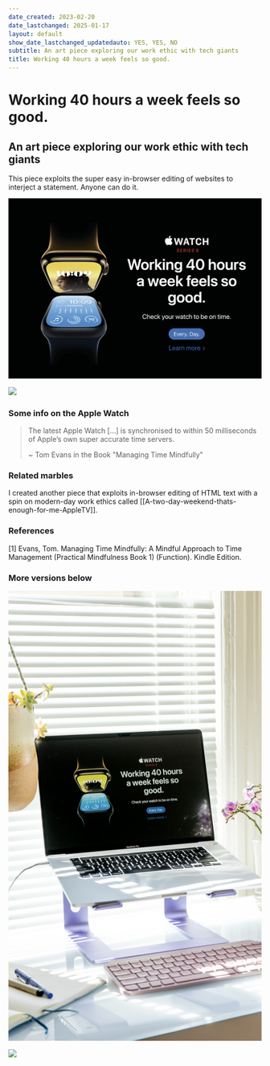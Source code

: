 ```yaml
---
date_created: 2023-02-20
date_lastchanged: 2025-01-17
layout: default
show_date_lastchanged_updatedauto: YES, YES, NO
subtitle: An art piece exploring our work ethic with tech giants
title: Working 40 hours a week feels so good.
---
```

# Working 40 hours a week feels so good.
## An art piece exploring our work ethic with tech giants
This piece exploits the super easy in-browser editing of websites to interject a statement. Anyone can do it. 

![](media/cleanshot_2025-01-17-at-18-11-47@2x.png)

![](media/cleanshot_2025-01-17-at-18-13-01@2x.png)

### Some info on the Apple Watch

>The latest Apple Watch [...] is synchronised to within 50 milliseconds of Apple’s own super accurate time servers.
>
> ~ Tom Evans in the Book "Managing Time Mindfully"


### Related marbles
I created another piece that exploits in-browser editing of HTML text with a spin on modern-day work ethics called [[A-two-day-weekend-thats-enough-for-me-AppleTV]].

### References
[1] Evans, Tom. Managing Time Mindfully: A Mindful Approach to Time Management (Practical Mindfulness Book 1) (Function). Kindle Edition. 
### More versions below
![](media/cleanshot_2025-01-17-at-18-13-58@2x.png)

![](media/cleanshot_2025-01-17-at-18-14-26@2x.png)

